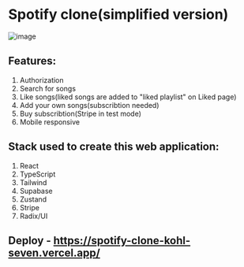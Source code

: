 # Spotify clone(simplified version)
![image](https://github.com/Dezolutions/spotify-clone/assets/58999293/84f73dbe-9f4a-4b21-a56e-a617b3811ce0)

## Features:
  1. Authorization
  2. Search for songs
  3. Like songs(liked songs are added to "liked playlist" on Liked page)
  4. Add your own songs(subscribtion needed)
  5. Buy subscribtion(Stripe in test mode)
  6. Mobile responsive

## Stack used to create this web application:
  1. React
  2. TypeScript
  3. Tailwind
  4. Supabase
  5. Zustand
  6. Stripe
  7. Radix/UI

## Deploy - https://spotify-clone-kohl-seven.vercel.app/
